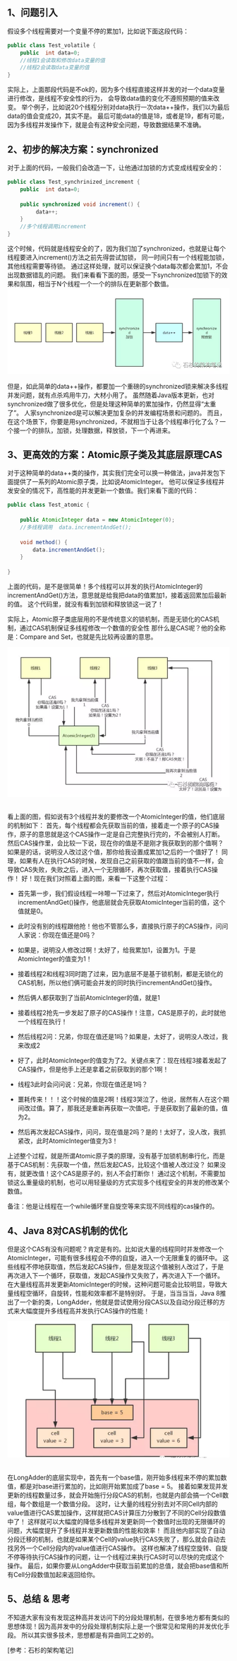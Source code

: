 ## 1、问题引入

假设多个线程需要对一个变量不停的累加1，比如说下面这段代码： 
```java
public class Test_volatile {
    public  int data=0;
    //线程1会读取和修改data变量的值
    //线程2会读取data变量的值
}
```

实际上，上面那段代码是不ok的，因为多个线程直接这样并发的对一个data变量进行修改，是线程不安全性的行为，
会导致data值的变化不遵照预期的值来改变。
举个例子，比如说20个线程分别对data执行一次data++操作，我们以为最后data的值会变成20，其实不是。
最后可能data的值是18，或者是19，都有可能，因为多线程并发操作下，就是会有这种安全问题，导致数据结果不准确。

## 2、初步的解决方案：synchronized

对于上面的代码，一般我们会改造一下，让他通过加锁的方式变成线程安全的：
```java
public class Test_synchrinized_increment {
    public  int data=0;

    public synchronized void increment() {
         data++;
    }
    //多个线程调用increment
}
```

这个时候，代码就是线程安全的了，因为我们加了synchronized，也就是让每个线程要进入increment()方法之前先得尝试加锁，
同一时间只有一个线程能加锁，其他线程需要等待锁。
通过这样处理，就可以保证换个data每次都会累加1，不会出现数据错乱的问题。
我们来看看下面的图，感受一下synchronized加锁下的效果和氛围，相当于N个线程一个一个的排队在更新那个数值。
![synchronized加锁](../../pics/synchronized加锁.png)

但是，如此简单的data++操作，都要加一个重磅的synchronized锁来解决多线程并发问题，就有点杀鸡用牛刀，大材小用了。
虽然随着Java版本更新，也对synchronized做了很多优化，但是处理这种简单的累加操作，仍然显得“太重了”。
人家synchronized是可以解决更加复杂的并发编程场景和问题的。
而且，在这个场景下，你要是用synchronized，不就相当于让各个线程串行化了么？一个接一个的排队，加锁，处理数据，释放锁，下一个再进来。


## 3、更高效的方案：Atomic原子类及其底层原理CAS

对于这种简单的data++类的操作，其实我们完全可以换一种做法，java并发包下面提供了一系列的Atomic原子类，比如说AtomicInteger。
他可以保证多线程并发安全的情况下，高性能的并发更新一个数值。我们来看下面的代码：
```java
public class Test_atomic {
    
    public AtomicInteger data = new AtomicInteger(0);
    //多线程调用  data.incrementAndGet();
    
    void method() {
        data.incrementAndGet();
    }

}
```

上面的代码，是不是很简单！多个线程可以并发的执行AtomicInteger的incrementAndGet()方法，意思就是给我把data的值累加1，接着返回累加后最新的值。
这个代码里，就没有看到加锁和释放锁这一说了！

实际上，Atomic原子类底层用的不是传统意义的锁机制，而是无锁化的CAS机制，通过CAS机制保证多线程修改一个数值的安全性
那什么是CAS呢？他的全称是：Compare and Set，也就是先比较再设置的意思。
<div align="center"> <img src="../../pics/cas原理.png"/> </div><br>

看上面的图，假如说有3个线程并发的要修改一个AtomicInteger的值，他们底层的机制如下：
首先，每个线程都会先获取当前的值，接着走一个原子的CAS操作，原子的意思就是这个CAS操作一定是自己完整执行完的，不会被别人打断。
然后CAS操作里，会比较一下说，现在你的值是不是刚才我获取到的那个值啊？
如果是的话，说明没人改过这个值，那你给我设置成累加1之后的一个值好了！
同理，如果有人在执行CAS的时候，发现自己之前获取的值跟当前的值不一样，会导致CAS失败，失败之后，进入一个无限循环，再次获取值，接着执行CAS操作！
好！现在我们对照着上面的图，来看一下这整个过程：

- 首先第一步，我们假设线程一咔嚓一下过来了，然后对AtomicInteger执行incrementAndGet()操作，他底层就会先获取AtomicInteger当前的值，这个值就是0。

- 此时没有别的线程跟他抢！他也不管那么多，直接执行原子的CAS操作，问问人家说：你现在值还是0吗？

- 如果是，说明没人修改过啊！太好了，给我累加1，设置为1。于是AtomicInteger的值变为1！

- 接着线程2和线程3同时跑了过来，因为底层不是基于锁机制，都是无锁化的CAS机制，所以他们俩可能会并发的同时执行incrementAndGet()操作。

- 然后俩人都获取到了当前AtomicInteger的值，就是1

- 接着线程2抢先一步发起了原子的CAS操作！注意，CAS是原子的，此时就他一个线程在执行！

- 然后线程2问：兄弟，你现在值还是1吗？如果是，太好了，说明没人改过，我来改成2

- 好了，此时AtomicInteger的值变为了2。关键点来了：现在线程3接着发起了CAS操作，但是他手上还是拿着之前获取到的那个1啊！

- 线程3此时会问问说：兄弟，你现在值还是1吗？

- 噩耗传来！！！这个时候的值是2啊！线程3哭泣了，他说，居然有人在这个期间改过值。算了，那我还是重新再获取一次值吧，于是获取到了最新的值，值为2。

- 然后再次发起CAS操作，问问，现在值是2吗？是的！太好了，没人改，我抓紧改，此时AtomicInteger值变为3！

上述整个过程，就是所谓Atomic原子类的原理，没有基于加锁机制串行化，而是基于CAS机制：先获取一个值，然后发起CAS，比较这个值被人改过没？
如果没有，就更改值！这个CAS是原子的，别人不会打断你！
通过这个机制，不需要加锁这么重量级的机制，也可以用轻量级的方式实现多个线程安全的并发的修改某个数值。

备注：他是让线程在一个while循环里自旋空等来实现不同线程的cas操作的。





## 4、Java 8对CAS机制的优化

但是这个CAS有没有问题呢？肯定是有的。比如说大量的线程同时并发修改一个AtomicInteger，可能有很多线程会不停的自旋，进入一个无限重复的循环中。
这些线程不停地获取值，然后发起CAS操作，但是发现这个值被别人改过了，于是再次进入下一个循环，获取值，发起CAS操作又失败了，再次进入下一个循环。
在大量线程高并发更新AtomicInteger的时候，这种问题可能会比较明显，导致大量线程空循环，自旋转，性能和效率都不是特别好。
于是，当当当当，Java 8推出了一个新的类，LongAdder，他就是尝试使用分段CAS以及自动分段迁移的方式来大幅度提升多线程高并发执行CAS操作的性能！
<div align="center"> <img src="../../pics/cas原理_java8优化.png"/> </div><br>

在LongAdder的底层实现中，首先有一个base值，刚开始多线程来不停的累加数值，都是对base进行累加的，比如刚开始累加成了base = 5。
接着如果发现并发更新的线程数量过多，就会开始施行分段CAS的机制，也就是内部会搞一个Cell数组，每个数组是一个数值分段。
这时，让大量的线程分别去对不同Cell内部的value值进行CAS累加操作，这样就把CAS计算压力分散到了不同的Cell分段数值中了！
这样就可以大幅度的降低多线程并发更新同一个数值时出现的无限循环的问题，大幅度提升了多线程并发更新数值的性能和效率！
而且他内部实现了自动分段迁移的机制，也就是如果某个Cell的value执行CAS失败了，那么就会自动去找另外一个Cell分段内的value值进行CAS操作。
这样也解决了线程空旋转、自旋不停等待执行CAS操作的问题，让一个线程过来执行CAS时可以尽快的完成这个操作。
最后，如果你要从LongAdder中获取当前累加的总值，就会把base值和所有Cell分段数值加起来返回给你。

## 5、总结 & 思考

不知道大家有没有发现这种高并发访问下的分段处理机制，在很多地方都有类似的思想体现！因为高并发中的分段处理机制实际上是一个很常见和常用的并发优化手段。
所以其实很多技术，思想都是有异曲同工之妙的。

[参考：石杉的架构笔记]

